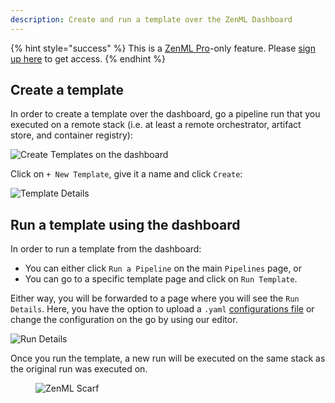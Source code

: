 ```yaml
---
description: Create and run a template over the ZenML Dashboard
---
```


{% hint style="success" %}
This is a [ZenML Pro](https://zenml.io/pro)-only feature. Please
[sign up here](https://cloud.zenml.io) to get access.
{% endhint %}

## Create a template

In order to create a template over the dashboard, go a pipeline run that you 
executed on a remote stack (i.e. at least a remote orchestrator, artifact 
store, and container registry):

![Create Templates on the dashboard](../../../.gitbook/assets/run-templates-create-1.png)

Click on `+ New Template`, give it a name and click `Create`:

![Template Details](../../../.gitbook/assets/run-templates-create-2.png)

## Run a template using the dashboard

In order to run a template from the dashboard:

- You can either click `Run a Pipeline` on the main `Pipelines` page, or
- You can go to a specific template page and click on `Run Template`.

Either way, you will be forwarded to a page where you will see the 
`Run Details`. Here, you have the option to upload a `.yaml` [configurations file](../pipeline-development/use-configuration-files/README.md)
or change the configuration on the go by using our editor.

![Run Details](../../../.gitbook/assets/run-templates-run-1.png)

Once you run the template, a new run will be executed on the same stack as 
the original run was executed on.

<!-- For scarf -->
<figure><img alt="ZenML Scarf" referrerpolicy="no-referrer-when-downgrade" src="https://static.scarf.sh/a.png?x-pxid=f0b4f458-0a54-4fcd-aa95-d5ee424815bc" /></figure>
